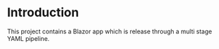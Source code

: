 # Introduction 
This project contains a Blazor app which is release through a multi stage YAML pipeline.
